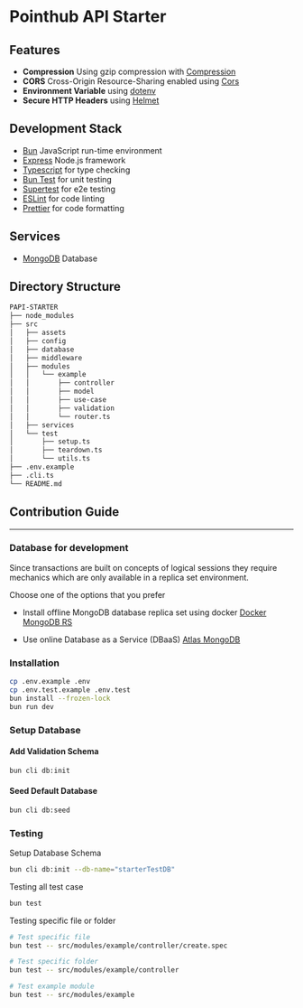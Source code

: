 # Pointhub API Starter

## Features
- **Compression** Using gzip compression with [Compression](https://github.com/expressjs/compression)
- **CORS** Cross-Origin Resource-Sharing enabled using [Cors](https://github.com/expressjs/cors)
- **Environment Variable** using [dotenv](https://www.npmjs.com/package/dotenv)
- **Secure HTTP Headers** using [Helmet](https://github.com/helmetjs/helmet)

## Development Stack
- [Bun](https://bun.sh) JavaScript run-time environment
- [Express](https://expressjs.com) Node.js framework
- [Typescript](https://www.typescriptlang.org) for type checking
- [Bun Test](https://bun.sh/guides/test) for unit testing
- [Supertest](https://www.npmjs.com/package/supertest) for e2e testing
- [ESLint](https://eslint.org) for code linting
- [Prettier](https://prettier.io) for code formatting

## Services
- [MongoDB](https://www.mongodb.com/docs/drivers/node/current/) Database

## Directory Structure

```bash
PAPI-STARTER
├── node_modules
├── src
│   ├── assets
│   ├── config
│   ├── database
│   ├── middleware
│   ├── modules
│   │   └── example
│   │       ├── controller
│   │       ├── model
│   │       ├── use-case
│   │       ├── validation
│   │       └── router.ts
│   ├── services
│   └── test
│       ├── setup.ts
│       ├── teardown.ts
│       └── utils.ts
├── .env.example
├── .cli.ts
└── README.md
```

## Contribution Guide

---

### Database for development

Since transactions are built on concepts of logical sessions they require mechanics which are only available in a replica set environment.

Choose one of the options that you prefer

- Install offline MongoDB database replica set using docker
[Docker MongoDB RS](https://github.com/point-hub/docker-mongodb-rs)

- Use online Database as a Service (DBaaS) [Atlas MongoDB](https://www.mongodb.com/atlas/database)

### Installation

```bash
cp .env.example .env
cp .env.test.example .env.test
bun install --frozen-lock
bun run dev
```

### Setup Database

#### Add Validation Schema

```bash
bun cli db:init
```

#### Seed Default Database

```bash
bun cli db:seed
```

### Testing

Setup Database Schema

```bash
bun cli db:init --db-name="starterTestDB"
```

Testing all test case

```bash
bun test
```

Testing specific file or folder

```bash
# Test specific file
bun test -- src/modules/example/controller/create.spec

# Test specific folder
bun test -- src/modules/example/controller

# Test example module
bun test -- src/modules/example
```
